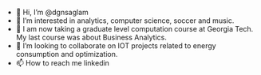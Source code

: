 - 👋 Hi, I’m @dgnsaglam
- 👀 I’m interested in analytics, computer science, soccer and music.
- 🌱 I am now taking a graduate level computation course at Georgia Tech. My last course was about Business Analytics.
- 💞️ I’m looking to collaborate on IOT projects related to energy consumption and optimization. 
- 📫 How to reach me linkedin

<!---
dgnsaglam/dgnsaglam is a ✨ special ✨ repository because its `README.md` (this file) appears on your GitHub profile.
You can click the Preview link to take a look at your changes.
--->
